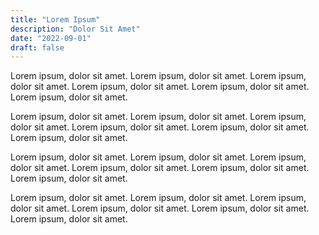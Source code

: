 ```yaml
---
title: "Lorem Ipsum"
description: "Dolor Sit Amet"
date: "2022-09-01"
draft: false
---
```


Lorem ipsum, dolor sit amet. Lorem ipsum, dolor sit amet. Lorem ipsum, dolor sit amet. Lorem ipsum, dolor sit amet. Lorem ipsum, dolor sit amet. Lorem ipsum, dolor sit amet.

Lorem ipsum, dolor sit amet. Lorem ipsum, dolor sit amet. Lorem ipsum, dolor sit amet. Lorem ipsum, dolor sit amet. Lorem ipsum, dolor sit amet. Lorem ipsum, dolor sit amet.

Lorem ipsum, dolor sit amet. Lorem ipsum, dolor sit amet. Lorem ipsum, dolor sit amet. Lorem ipsum, dolor sit amet. Lorem ipsum, dolor sit amet. Lorem ipsum, dolor sit amet.

Lorem ipsum, dolor sit amet. Lorem ipsum, dolor sit amet. Lorem ipsum, dolor sit amet. Lorem ipsum, dolor sit amet. Lorem ipsum, dolor sit amet. Lorem ipsum, dolor sit amet.
